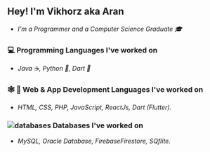 ## Hey! I'm Vikhorz aka Aran 
- *I'm a Programmer and a Computer Science Graduate 🎓*

### 💻 Programming Languages I've worked on

- *Java ☕️, Python 🐍, Dart 🎯*

### 🕸 📱 Web & App Development Languages I've worked on

- *HTML, CSS, PHP, JavaScript, ReactJs, Dart (Flutter).*

### ![databases](https://user-images.githubusercontent.com/76783878/137024581-6cb0932e-188b-44e3-85af-c32ce1db13dc.png) Databases I've worked on 

- *MySQL, Oracle Database, FirebaseFirestore, SQflite.*
<!---
Vikhorz/Vikhorz is a ✨ special ✨ repository because its `README.md` (this file) appears on your GitHub profile.
You can click the Preview link to take a look at your changes.
--->
 
